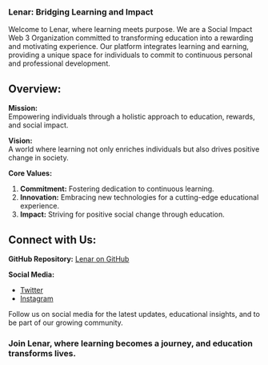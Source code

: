 ### Lenar: Bridging Learning and Impact

Welcome to Lenar, where learning meets purpose. We are a Social Impact Web 3 Organization committed to transforming education into a rewarding and motivating experience. Our platform integrates learning and earning, providing a unique space for individuals to commit to continuous personal and professional development.

## Overview:

**Mission:**  
Empowering individuals through a holistic approach to education, rewards, and social impact.

**Vision:**  
A world where learning not only enriches individuals but also drives positive change in society.

**Core Values:**
1. **Commitment:** Fostering dedication to continuous learning.
2. **Innovation:** Embracing new technologies for a cutting-edge educational experience.
3. **Impact:** Striving for positive social change through education.

## Connect with Us:

**GitHub Repository:** [Lenar on GitHub](https://github.com/LenarHQ)

**Social Media:**
- [Twitter](https://twitter.com/LenarHQ)
- [Instagram](https://www.instagram.com/lenar_hq)

Follow us on social media for the latest updates, educational insights, and to be part of our growing community.

### Join Lenar, where learning becomes a journey, and education transforms lives.
